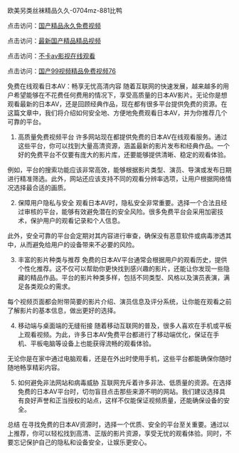 
欧美另类丝袜精品久久-0704mz-881比鸭


点击访问：<a href="https://gfd-5xg.pages.dev/">国产精品永久免费视频</a>

点击访问：<a href="https://gsd-agv.pages.dev/">最新国产精品精品视频</a>

点击访问：<a href="https://gda-c7m.pages.dev/">不卡av影视在线观看</a>

点击访问：<a href="https://bsdf-5f5.pages.dev/">国产99视频精品免费视频76</a>



免费在线观看日本AV：畅享无忧高清内容
随着互联网的快速发展，越来越多的用户希望能够在不花费任何费用的情况下，享受高质量的日本AV影片。无论你是想观看最新的日本AV，还是回顾经典作品，现在都有很多平台提供免费的资源。在这篇文章中，我们将介绍如何安全地、方便地免费观看日本AV，并为你推荐几个可靠的平台。

1. 高质量免费视频平台
许多网站现在都提供免费的日本AV在线观看服务。通过这些平台，你可以找到大量高清资源，涵盖最新的影片发布和经典作品。一个好的免费平台不仅要有庞大的影片库，还要能够提供清晰、稳定的观看体验。

例如，平台的搜索功能应该非常高效，能够根据影片类型、演员、导演或发布日期进行精准筛选。此外，网站还应该支持不同的观看分辨率选项，让用户根据网络情况选择最合适的画质。

2. 保障用户隐私与安全
观看日本AV时，隐私安全非常重要。选择一个合法且经过审核的平台，能够有效避免潜在的安全风险。很多免费平台会采用加密技术，保护用户的观看记录和个人信息。

此外，安全可靠的平台会定期对其内容进行审查，确保没有恶意软件或病毒渗透其中，从而避免给用户的设备带来不必要的风险。

3. 丰富的影片种类与推荐
免费的日本AV平台通常会根据用户的观看历史，提供个性化推荐。这不仅可以帮助你更快找到感兴趣的影片，还能让你发现一些隐藏的精品作品。平台的影片种类多样，包括不同类型、风格以及演员表演，满足各类观众的需求。

每个视频页面都会附带简要的影片介绍、演员信息及评分系统，让你能在观看之前了解影片的基本信息，做出更好的选择。

4. 移动端与桌面端的无缝衔接
随着移动互联网的普及，很多人喜欢在手机或平板上观看视频。为此，许多日本AV免费平台都进行了移动端优化，保证在手机、平板电脑等设备上也能获得流畅的观看体验。

无论你是在家中通过电脑观看，还是在外出时使用手机，这些平台都能确保你随时随地畅享精彩内容。

5. 如何避免非法网站和病毒威胁
互联网充斥着许多非法、低质量的资源。在选择免费的日本AV平台时，切勿盲目点击那些来源不明的网站。我们建议选择具有良好声誉和正当授权的站点，这样不仅能保证视频质量，还能确保设备的安全。

总结
在寻找免费的日本AV资源时，选择一个优质、安全的平台至关重要。通过以上推荐，你可以轻松找到高清、正版的影片资源，享受无忧的观看体验。同时，不要忘记保护自己的隐私和设备安全，让娱乐更安心。








<span style="display:none;">[Canonical link](  ）</span>

